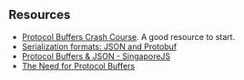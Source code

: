 
## Resources
- [Protocol Buffers Crash Course](https://www.youtube.com/watch?v=46O73On0gyI). A good resource to start.
- [Serialization formats: JSON and Protobuf](https://www.youtube.com/watch?v=uGYZn6xk-hA)
- [Protocol Buffers & JSON - SingaporeJS](https://www.youtube.com/watch?v=9IUrAZHxn3s)
- [The Need for Protocol Buffers](https://www.youtube.com/watch?v=BywIOD_Y3CE)
